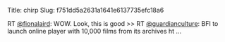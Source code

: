 Title: chirp
Slug: f751dd5a2631a1641e6137735efc18a6

RT <a href="http://twitter.com/fionalaird">@fionalaird</a>: WOW. Look, this is good &gt;&gt; RT <a href="http://twitter.com/guardianculture">@guardianculture</a>: BFI to launch online player with 10,000 films from its archives ht ...
